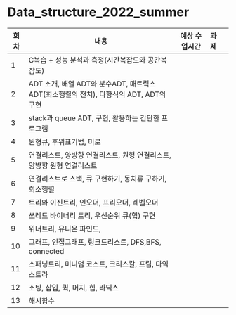 # Data_structure_2022_summer

| 회차 | 내용                                                         | 예상 수업시간 | 과제 |      |
| ---- | ------------------------------------------------------------ | ------------- | ---- | ---- |
| 1    | C복습 + 성능 분석과 측정(시간복잡도와 공간복잡도)            |               |      |      |
| 2    | ADT 소개, 배열 ADT와 분수ADT, 매트릭스 ADT(희소행렬의 전치), 다항식의 ADT, ADT의 구현 |               |      |      |
| 3    | stack과 queue ADT, 구현, 활용하는 간단한 프로그램            |               |      |      |
| 4    | 원형큐, 후위표기법, 미로                                     |               |      |      |
| 5    | 연결리스트, 양방향 연결리스트, 원형 연결리스트, 양방향 원형 연결리스트 |               |      |      |
| 6    | 연결리스트로 스택, 큐 구현하기, 동치류 구하기, 희소행렬      |               |      |      |
| 7    | 트리와 이진트리, 인오더, 프리오더, 레벨오더                  |               |      |      |
| 8    | 쓰레드 바이너리 트리, 우선순위 큐(힙) 구현                   |               |      |      |
| 9    | 위너트리, 유니온 파인드,                                     |               |      |      |
| 10   | 그래프, 인접그래프, 링크드리스트, DFS,BFS, connected         |               |      |      |
| 11   | 스패닝트리, 미니멈 코스트, 크리스칼, 프림, 다익스트라        |               |      |      |
| 12   | 소팅, 삽입, 퀵, 머지, 힙, 라딕스                             |               |      |      |
| 13   | 해시함수                                                     |               |      |      |